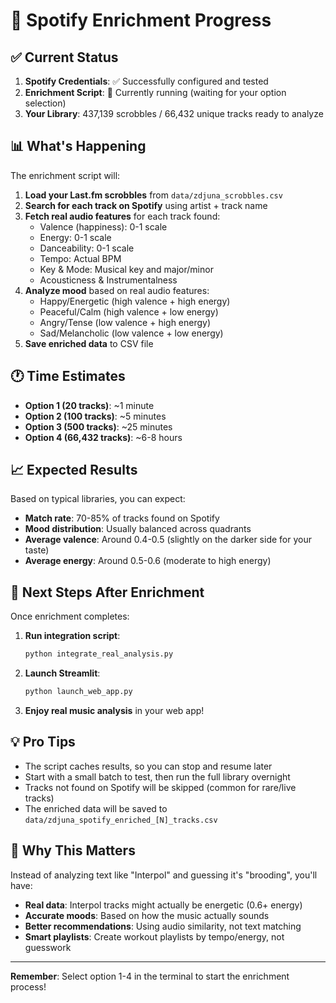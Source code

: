 # 🎵 Spotify Enrichment Progress

## ✅ Current Status

1. **Spotify Credentials**: ✅ Successfully configured and tested
2. **Enrichment Script**: 🏃 Currently running (waiting for your option selection)
3. **Your Library**: 437,139 scrobbles / 66,432 unique tracks ready to analyze

## 📊 What's Happening

The enrichment script will:

1. **Load your Last.fm scrobbles** from `data/zdjuna_scrobbles.csv`
2. **Search for each track on Spotify** using artist + track name
3. **Fetch real audio features** for each track found:
   - Valence (happiness): 0-1 scale
   - Energy: 0-1 scale
   - Danceability: 0-1 scale
   - Tempo: Actual BPM
   - Key & Mode: Musical key and major/minor
   - Acousticness & Instrumentalness
4. **Analyze mood** based on real audio features:
   - Happy/Energetic (high valence + high energy)
   - Peaceful/Calm (high valence + low energy)
   - Angry/Tense (low valence + high energy)
   - Sad/Melancholic (low valence + low energy)
5. **Save enriched data** to CSV file

## 🕐 Time Estimates

- **Option 1 (20 tracks)**: ~1 minute
- **Option 2 (100 tracks)**: ~5 minutes
- **Option 3 (500 tracks)**: ~25 minutes
- **Option 4 (66,432 tracks)**: ~6-8 hours

## 📈 Expected Results

Based on typical libraries, you can expect:
- **Match rate**: 70-85% of tracks found on Spotify
- **Mood distribution**: Usually balanced across quadrants
- **Average valence**: Around 0.4-0.5 (slightly on the darker side for your taste)
- **Average energy**: Around 0.5-0.6 (moderate to high energy)

## 🚀 Next Steps After Enrichment

Once enrichment completes:

1. **Run integration script**:
   ```bash
   python integrate_real_analysis.py
   ```

2. **Launch Streamlit**:
   ```bash
   python launch_web_app.py
   ```

3. **Enjoy real music analysis** in your web app!

## 💡 Pro Tips

- The script caches results, so you can stop and resume later
- Start with a small batch to test, then run the full library overnight
- Tracks not found on Spotify will be skipped (common for rare/live tracks)
- The enriched data will be saved to `data/zdjuna_spotify_enriched_[N]_tracks.csv`

## 🎯 Why This Matters

Instead of analyzing text like "Interpol" and guessing it's "brooding", you'll have:
- **Real data**: Interpol tracks might actually be energetic (0.6+ energy)
- **Accurate moods**: Based on how the music actually sounds
- **Better recommendations**: Using audio similarity, not text matching
- **Smart playlists**: Create workout playlists by tempo/energy, not guesswork

---

**Remember**: Select option 1-4 in the terminal to start the enrichment process! 